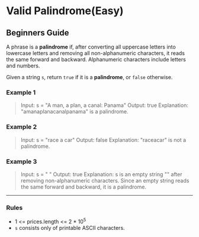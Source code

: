 # Valid Palindrome(Easy)

## Beginners Guide

A phrase is a **palindrome** if, after converting all uppercase letters into lowercase letters and removing all non-alphanumeric characters, it reads the same forward and backward. Alphanumeric characters include letters and numbers.

Given a string `s`, return `true` if it is a **palindrome**, or `false` otherwise.

### Example 1

> Input: s = "A man, a plan, a canal: Panama"
Output: true
Explanation: "amanaplanacanalpanama" is a palindrome.

### Example 2

> Input: s = "race a car"
Output: false
Explanation: "raceacar" is not a palindrome.

### Example 3

> Input: s = " "
Output: true
Explanation: s is an empty string "" after removing non-alphanumeric characters.
Since an empty string reads the same forward and backward, it is a palindrome.

---

### Rules

* 1 <= prices.length <= 2 * 10$^5$
* `s` consists only of printable ASCII characters.
